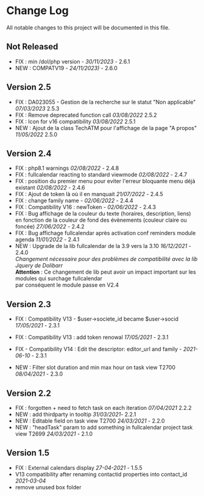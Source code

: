 # Change Log
All notable changes to this project will be documented in this file.

## Not Released
- FIX : min /dol/php version  - *30/11/2023* - 2.6.1  
- NEW : COMPATV19 - *24/11/2023)* - 2.6.0  

## Version 2.5
- FIX : DA023055 - Gestion de la recherche sur le statut "Non applicable" *07/03/2023* 2.5.3
- FIX : Remove deprecated function call *03/08/2022* 2.5.2
- FIX : Icon for v16 compatibility *03/08/2022* 2.5.1
- NEW : Ajout de la class TechATM pour l'affichage de la page "A propos" *11/05/2022* 2.5.0

## Version 2.4

- FIX : php8.1 warnings *02/08/2022* - 2.4.8
- FIX : fullcalendar reacting to standard viewmode *02/08/2022* - 2.4.7
- FIX : position du premier menu pour eviter l'erreur bloquante menu déjà existant *02/08/2022* - 2.4.6
- FIX : Ajout de token là où il en manquait *21/07/2022* - 2.4.5
- FIX : change family name - *02/06/2022* - 2.4.4
- FIX : Compatibility V16 : newToken - *02/06/2022* - 2.4.3
- FIX : Bug affichage de la couleur du texte (horaires, description, liens) en fonction de la couleur de fond des évènements (couleur claire ou foncée) *27/06/2022* - 2.4.2
- FIX : Bug affichage fullcalendar après activation conf reminders module agenda *11/01/2022* - 2.4.1
- NEW : Upgrade de la lib fullcalendar de la 3.9 vers la 3.10 *16/12/2021* - 2.4.0  
   *Changement nécessaire pour des problèmes de compatibilité avec la lib Jquery de Dolibarr*  
   **Attention** : Ce changement de lib peut avoir un impact important sur les modules qui surchage fullcalendar  
   par conséquent le module passe en V2.4

## Version 2.3

- FIX : Compatibility V13 - $user->societe_id became $user->socid *17/05/2021* - 2.3.1
- FIX : Compatibility V13 : add token renowal *17/05/2021* - 2.3.1
- FIX - Compatibility V14 : Edit the descriptor: editor_url and family - *2021-06-10* - 2.3.1

- NEW : Filter slot duration and min max hour on task view T2700 *08/04/2021* - 2.3.0

## Version 2.2

- FIX : forgotten </strong> + need to fetch task on each iteration *07/04/2021* 2.2.2
- NEW : add thirdparty in tooltip *31/03/2021*- 2.2.1
- NEW : Editable field on task view T2700 *24/03/2021* - 2.2.0
- NEW : "headTask" param to add something in fullcalendar project task view T2699 *24/03/2021* - 2.1.0

## Version 1.5

- FIX : External calendars display *27-04-2021* - 1.5.5
- V13 compatibility after renaming contactid properties into contact_id *2021-03-04*
- remove unused box folder
